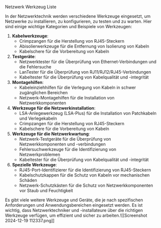 
# 

Netzwerk Werkzeug Liste

In der Netzwerktechnik werden verschiedene Werkzeuge eingesetzt, um Netzwerke zu installieren, zu konfigurieren, zu testen und zu warten. Hier sind einige wichtige Kategorien und Beispiele von Werkzeugen:

1. **Kabelwerkzeuge**:
    - Crimpzangen für die Herstellung von RJ45-Steckern
    - Abisolierwerkzeuge für die Entfernung von Isolierung von Kabeln
    - Kabelschere für die Vorbereitung von Kabeln
2. **Testgeräte**:
    - Netzwerktester für die Überprüfung von Ethernet-Verbindungen und die Fehlersuche
    - LanTester für die Überprüfung von RJ11/RJ12/RJ45-Verbindungen
    - Kabeltester für die Überprüfung von Kabelqualität und -integrität
3. **Montagehilfen**:
    - Kabeleinziehhilfen für die Verlegung von Kabeln in schwer zugänglichen Bereichen
    - Netzwerk-Montagehilfen für die Installation von Netzwerkkomponenten
4. **Werkzeuge für die Netzwerkinstallation**:
    - LSA-Anlegewerkzeug (LSA-Plus) für die Installation von Patchkabeln und Verlegekabeln
    - Crimpzangen für die Herstellung von RJ45-Steckern
    - Kabelschere für die Vorbereitung von Kabeln
5. **Werkzeuge für die Netzwerkwartung**:
    - Netzwerk-Testgeräte für die Überprüfung von Netzwerkkomponenten und -verbindungen
    - Fehlersuchwerkzeuge für die Identifizierung von Netzwerkproblemen
    - Kabeltester für die Überprüfung von Kabelqualität und -integrität
6. **Spezielle Werkzeuge**:
    - RJ45-Port-Identifizierer für die Identifizierung von RJ45-Steckern
    - Kabelschutzkappen für die Schutz von Kabeln vor mechanischen Schäden
    - Netzwerk-Schutzkästen für die Schutz von Netzwerkkomponenten vor Staub und Feuchtigkeit

Es gibt viele weitere Werkzeuge und Geräte, die je nach spezifischen Anforderungen und Anwendungsbereichen eingesetzt werden. Es ist wichtig, dass Netzwerktechniker und -installateure über die richtigen Werkzeuge verfügen, um effizient und sicher zu arbeiten.![[Screenshot 2024-12-19 112337.png]]